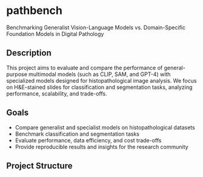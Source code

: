 # pathbench

Benchmarking Generalist Vision-Language Models vs. Domain-Specific Foundation Models in Digital Pathology

## Description

This project aims to evaluate and compare the performance of general-purpose multimodal models (such as CLIP, SAM, and GPT-4) with specialized models designed for histopathological image analysis. We focus on H&E-stained slides for classification and segmentation tasks, analyzing performance, scalability, and trade-offs.

## Goals

- Compare generalist and specialist models on histopathological datasets
- Benchmark classification and segmentation tasks
- Evaluate performance, data efficiency, and cost trade-offs
- Provide reproducible results and insights for the research community

## Project Structure

